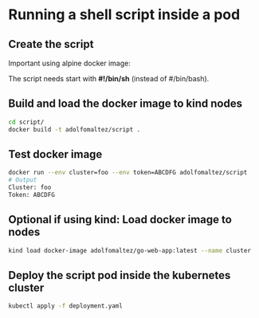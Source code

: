 # Running a shell script inside a pod

## Create the script
Important using alpine docker image:

The script needs start with **#!/bin/sh** (instead of #/bin/bash).


## Build and load the docker image to kind nodes
```sh
cd script/
docker build -t adolfomaltez/script .
```

## Test docker image
```sh
docker run --env cluster=foo --env token=ABCDFG adolfomaltez/script
# Output
Cluster: foo
Token: ABCDFG
```


## Optional if using kind: Load docker image to nodes
```sh
kind load docker-image adolfomaltez/go-web-app:latest --name cluster
```

## Deploy the script pod inside the kubernetes cluster
```sh
kubectl apply -f deployment.yaml
```